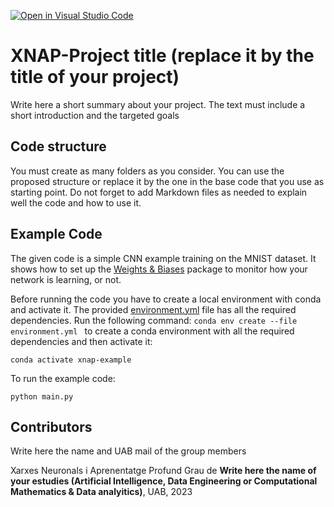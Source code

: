 [![Open in Visual Studio Code](https://classroom.github.com/assets/open-in-vscode-718a45dd9cf7e7f842a935f5ebbe5719a5e09af4491e668f4dbf3b35d5cca122.svg)](https://classroom.github.com/online_ide?assignment_repo_id=11122269&assignment_repo_type=AssignmentRepo)
# XNAP-Project title (replace it by the title of your project)
Write here a short summary about your project. The text must include a short introduction and the targeted goals

## Code structure
You must create as many folders as you consider. You can use the proposed structure or replace it by the one in the base code that you use as starting point. Do not forget to add Markdown files as needed to explain well the code and how to use it.

## Example Code
The given code is a simple CNN example training on the MNIST dataset. It shows how to set up the [Weights & Biases](https://wandb.ai/site)  package to monitor how your network is learning, or not.

Before running the code you have to create a local environment with conda and activate it. The provided [environment.yml](https://github.com/DCC-UAB/XNAP-Project/environment.yml) file has all the required dependencies. Run the following command: ``conda env create --file environment.yml `` to create a conda environment with all the required dependencies and then activate it:
```
conda activate xnap-example
```

To run the example code:
```
python main.py
```



## Contributors
Write here the name and UAB mail of the group members

Xarxes Neuronals i Aprenentatge Profund
Grau de __Write here the name of your estudies (Artificial Intelligence, Data Engineering or Computational Mathematics & Data analyitics)__, 
UAB, 2023
